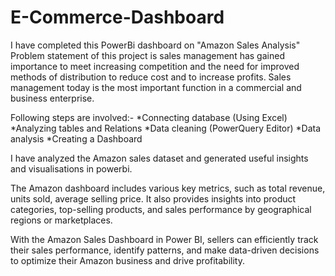 # E-Commerce-Dashboard

I have completed this PowerBi dashboard on "Amazon Sales Analysis"
Problem statement of this project is sales management has gained importance to meet increasing competition and the need for improved methods of distribution to reduce cost and to increase profits. Sales management today is the most important function in a commercial and business enterprise.

Following steps are involved:-
*Connecting database (Using Excel)
*Analyzing tables and Relations
*Data cleaning (PowerQuery Editor)
*Data analysis
*Creating a Dashboard

I have analyzed the Amazon sales dataset and generated useful insights and visualisations in powerbi.

The  Amazon dashboard includes various key metrics, such as total revenue, units sold, average selling price. It also provides insights into product categories, top-selling products, and sales performance by geographical regions or marketplaces.

With the Amazon Sales Dashboard in Power BI, sellers can efficiently track their sales performance, identify patterns, and make data-driven decisions to optimize their Amazon business and drive profitability.
